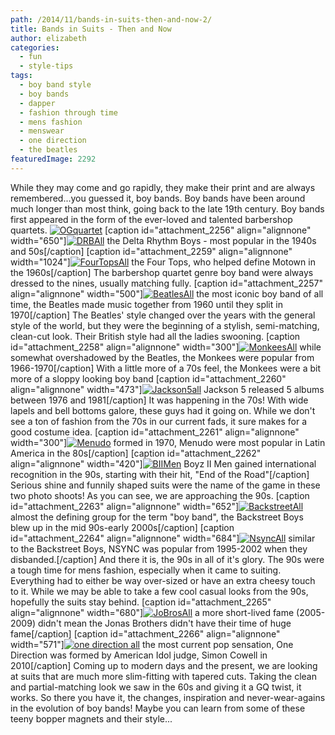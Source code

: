 ```yaml
---
path: /2014/11/bands-in-suits-then-and-now-2/
title: Bands in Suits - Then and Now
author: elizabeth
categories: 
  - fun
  - style-tips
tags: 
  - boy band style
  - boy bands
  - dapper
  - fashion through time
  - mens fashion
  - menswear
  - one direction
  - the beatles
featuredImage: 2292
---
```

While they may come and go rapidly, they make their print and are always remembered...you guessed it, boy bands. Boy bands have been around much longer than most think, going back to the late 19th century. Boy bands first appeared in the form of the ever-loved and talented barbershop quartets. [![OGquartet](http://blog.9tailors.com/uploads/OGquartet-300x259.jpg)](http://blog.9tailors.com/uploads/OGquartet.jpg) \[caption id="attachment\_2256" align="alignnone" width="650"\][![DRBAll](http://blog.9tailors.com/uploads/DRBAll.jpg)](http://blog.9tailors.com/uploads/DRBAll.jpg) the Delta Rhythm Boys - most popular in the 1940s and 50s\[/caption\] \[caption id="attachment\_2259" align="alignnone" width="1024"\][![FourTopsAll](http://blog.9tailors.com/uploads/FourTopsAll-1024x262.jpg)](http://blog.9tailors.com/uploads/FourTopsAll.jpg) the Four Tops, who helped define Motown in the 1960s\[/caption\] The barbershop quartet genre boy band were always dressed to the nines, usually matching fully. \[caption id="attachment\_2257" align="alignnone" width="500"\][![BeatlesAll](http://blog.9tailors.com/uploads/BeatlesAll-903x1024.jpg)](http://blog.9tailors.com/uploads/BeatlesAll.jpg) the most iconic boy band of all time, the Beatles made music together from 1960 until they split in 1970\[/caption\] The Beatles' style changed over the years with the general style of the world, but they were the beginning of a stylish, semi-matching, clean-cut look. Their British style had all the ladies swooning. \[caption id="attachment\_2258" align="alignnone" width="300"\][![MonkeesAll](http://blog.9tailors.com/uploads/MonkeesAll-300x196.jpg)](http://blog.9tailors.com/uploads/MonkeesAll.jpg) while somewhat overshadowed by the Beatles, the Monkees were popular from 1966-1970\[/caption\] With a little more of a 70s feel, the Monkees were a bit more of a sloppy looking boy band \[caption id="attachment\_2260" align="alignnone" width="473"\][![Jackson5all](http://blog.9tailors.com/uploads/Jackson5all-979x1024.jpg)](http://blog.9tailors.com/uploads/Jackson5all.jpg) Jackson 5 released 5 albums between 1976 and 1981\[/caption\] It was happening in the 70s! With wide lapels and bell bottoms galore, these guys had it going on. While we don't see a ton of fashion from the 70s in our current fads, it sure makes for a good costume idea. \[caption id="attachment\_2261" align="alignnone" width="300"\][![Menudo](http://blog.9tailors.com/uploads/Menudo-300x288.jpg)](http://blog.9tailors.com/uploads/Menudo.jpg) formed in 1970, Menudo were most popular in Latin America in the 80s\[/caption\] \[caption id="attachment\_2262" align="alignnone" width="420"\][![BIIMen](http://blog.9tailors.com/uploads/BIIMen-1024x682.jpg)](http://blog.9tailors.com/uploads/BIIMen.jpg) Boyz II Men gained international recognition in the 90s, starting with their hit, "End of the Road"\[/caption\] Serious shine and funnily shaped suits were the name of the game in these two photo shoots! As you can see, we are approaching the 90s. \[caption id="attachment\_2263" align="alignnone" width="652"\][![BackstreetAll](http://blog.9tailors.com/uploads/BackstreetAll.jpg)](http://blog.9tailors.com/uploads/BackstreetAll.jpg) almost the defining group for the term "boy band", the Backstreet Boys blew up in the mid 90s-early 2000s\[/caption\] \[caption id="attachment\_2264" align="alignnone" width="684"\][![NsyncAll](http://blog.9tailors.com/uploads/NsyncAll.jpg)](http://blog.9tailors.com/uploads/NsyncAll.jpg) similar to the Backstreet Boys, NSYNC was popular from 1995-2002 when they disbanded.\[/caption\] And there it is, the 90s in all of it's glory. The 90s were a tough time for mens fashion, especially when it came to suiting. Everything had to either be way over-sized or have an extra cheesy touch to it. While we may be able to take a few cool casual looks from the 90s, hopefully the suits stay behind. \[caption id="attachment\_2265" align="alignnone" width="680"\][![JoBrosAll](http://blog.9tailors.com/uploads/JoBrosAll.jpg)](http://blog.9tailors.com/uploads/JoBrosAll.jpg) a more short-lived fame (2005-2009) didn't mean the Jonas Brothers didn't have their time of huge fame\[/caption\] \[caption id="attachment\_2266" align="alignnone" width="571"\][![one direction all](http://blog.9tailors.com/uploads/one-direction-all.jpg)](http://blog.9tailors.com/uploads/one-direction-all.jpg) the most current pop sensation, One Direction was formed by American Idol judge, Simon Cowell in 2010\[/caption\] Coming up to modern days and the present, we are looking at suits that are much more slim-fitting with tapered cuts. Taking the clean and partial-matching look we saw in the 60s and giving it a GQ twist, it works. So there you have it, the changes, inspiration and never-wear-agains in the evolution of boy bands! Maybe you can learn from some of these teeny bopper magnets and their style...